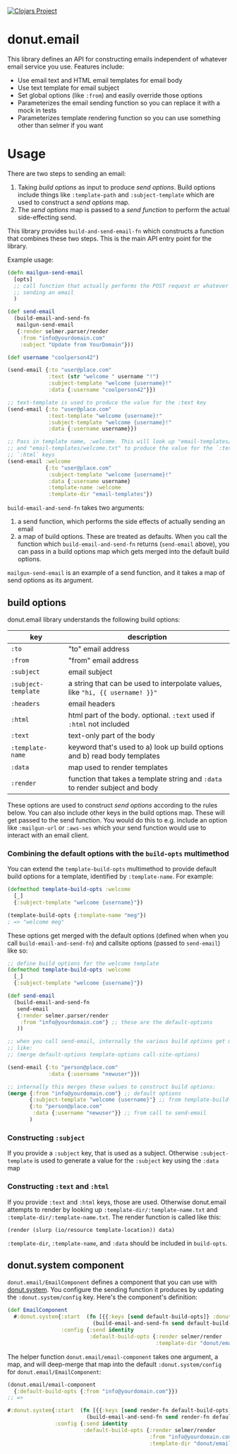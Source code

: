 [![Clojars Project](https://img.shields.io/clojars/v/party.donut/email.svg)](https://clojars.org/party.donut/email)

# donut.email

This library defines an API for constructing emails independent of whatever
email service you use. Features include:

* Use email text and HTML email templates for email body
* Use text template for email subject
* Set global options (like `:from`) and easily override those options
* Parameterizes the email sending function so you can replace it with a mock in
  tests
* Parameterizes template rendering function so you can use something other than
  selmer if you want

# Usage

There are two steps to sending an email:

1. Taking _build options_ as input to produce _send options_. Build options
   include things like `:template-path` and `:subject-template` which are used
   to construct a _send options_ map.
2. The _send options_ map is passed to a _send function_ to perform the actual
   side-effecting send.

This library provides `build-and-send-email-fn` which constructs a function that
combines these two steps. This is the main API entry point for the library.

Example usage:

```clojure
(defn mailgun-send-email
  [opts]
  ;; call function that actually performs the POST request or whatever for
  ;; sending an email
  )

(def send-email
  (build-email-and-send-fn
   mailgun-send-email
   {:render selmer.parser/render
    :from "info@yourdomain.com"
    :subject "Update from YourDomain"}))

(def username "coolperson42")

(send-email {:to "user@place.com"
             :text (str "welcome " username "!")
             :subject-template "welcome {username}!"
             :data {:username "coolperson42"}})

;; text-template is used to produce the value for the :text key
(send-email {:to "user@place.com"
             :text-template "welcome {username}!"
             :subject-template "welcome {username}!"
             :data {:username username}})

;; Pass in template name, :welcome. This will look up "email-templates/welcome.html"
;; and "email-templates/welcome.txt" to produce the value for the `:text` and
;; `:html` keys
(send-email :welcome
            {:to "user@place.com"
             :subject-template "welcome {username}!"
             :data {:username username}
             :template-name :welcome
             :template-dir "email-templates"})
```

`build-email-and-send-fn` takes two arguments:
1. a send function, which performs the side effects of actually sending an email
2. a map of build options. These are treated as defaults. When you call the
   function which `build-email-and-send-fn` returns (`send-email` above), you
   can pass in a build options map which gets merged into the default build
   options.

`mailgun-send-email` is an example of a send function, and it takes a map of
send options as its argument.


## build options

donut.email library understands the following build options:

| key                 | description                                                                   |
|---------------------|-------------------------------------------------------------------------------|
| `:to`               | "to" email address                                                            |
| `:from`             | "from" email address                                                          |
| `:subject`          | email subject                                                                 |
| `:subject-template` | a string that can be used to interpolate values, like `"hi, {{ username! }}"` |
| `:headers`          | email headers                                                                 |
| `:html`             | html part of the body. optional. `:text` used if `:html` not included         |
| `:text`             | text-only part of the body                                                    |
| `:template-name`    | keyword that's used to a) look up build options and b) read body templates    |
| `:data`             | map used to render templates                                                  |
| `:render`           | function that takes a template string and `:data` to render subject and body  |

These options are used to construct _send options_ according to the rules below.
You can also include other keys in the build options map. These will get passed
to the send function. You would do this to e.g. include an option like
`:mailgun-url` or `:aws-ses` which your send function would use to interact with
an email client.

### Combining the default options with the `build-opts` multimethod

You can extend the `template-build-opts` multimethod to provide default build options for
a template, identified by `:template-name`. For example:

``` clojure
(defmethod template-build-opts :welcome
  [_]
  {:subject-template "welcome {username}"})

(template-build-opts {:template-name "meg"}) 
; => "welcome meg"
```

These options get merged with the default options (defined when when you call
`build-email-and-send-fn`) and callsite options (passed to `send-email`) like so:

``` clojure
;; define build options for the welcome template
(defmethod template-build-opts :welcome
  [_]
  {:subject-template "welcome {username}"})

(def send-email
  (build-email-and-send-fn
   send-email
   {:render selmer.parser/render
    :from "info@yourdomain.com"} ;; these are the default-options
   ))

;; when you call send-email, internally the various build options get merged
;; like:
;; (merge default-options template-options call-site-options)

(send-email {:to "person@place.com"
             :data {:username "newuser"}})

;; internally this merges these values to construct build options:
(merge {:from "info@yourdomain.com"} ;; default options
       {:subject-template "welcome {username}"} ;; from template-build-opts multimethod
       {:to "person@place.com"
        :data {:username "newuser"}} ;; from call to send-email
       )
```

### Constructing `:subject`

If you provide a `:subject` key, that is used as a subject. Otherwise
`:subject-template` is used to generate a value for the `:subject` key using the
`:data` map

### Constructing `:text` and `:html`

If you provide `:text` and `:html` keys, those are used. Otherwise donut.email
attempts to render by looking up `:template-dir/:template-name.txt` and
`:template-dir/:template-name.txt`. The render function is called like this:

```
(render (slurp (io/resource template-location)) data)
```

`:template-dir`, `:template-name`, and `:data` should be included in
`build-opts`.

## donut.system component

`donut.email/EmailComponent` defines a component that you can use with
[donut.system](https://github.com/donut-party/system). You configure the sending
function it produces by updating the `:donut.system/config` key. Here's the
component's definition:

``` clojure
(def EmailComponent
  #:donut.system{:start  (fn [{{:keys [send default-build-opts]} :donut.system/config}]
                           (build-email-and-send-fn send default-build-opts))
                 :config {:send identity
                          :default-build-opts {:render selmer/render
                                               :template-dir "donut/email-templates"}}})
```

The helper function `donut.email/email-component` takes one argument, a map, and
will deep-merge that map into the default `:donut.system/config` for
`donut.email/EmailComponent`:

``` clojure
(donut.email/email-component
  {:default-build-opts {:from "info@yourdomain.com"}})
;; =>

#:donut.system{:start  (fn [{{:keys [send render-fn default-build-opts]} :donut.system/config}]
                         (build-email-and-send-fn send render-fn default-build-opts))
               :config {:send identity
                        :default-build-opts {:render selmer/render
                                             :from "info@yourdomain.com"
                                             :template-dir "donut/email-templates"}}}
```
